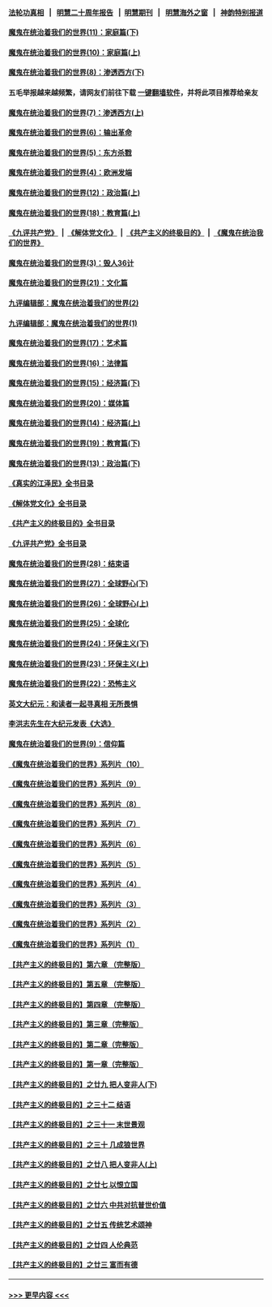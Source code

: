 #### [法轮功真相](https://github.com/gfw-breaker/truth/blob/master/README.md?t=0) &nbsp;&nbsp;|&nbsp;&nbsp; [明慧二十周年报告](https://github.com/gfw-breaker/mh-reports/blob/master/README.md?t=0) &nbsp;&nbsp;|&nbsp;&nbsp;[明慧期刊](https://github.com/gfw-breaker/mh-qikan) &nbsp;&nbsp;|&nbsp;&nbsp; [明慧海外之窗](https://github.com/gfw-breaker/mh-news/blob/master/README.md?t=0) &nbsp;&nbsp;|&nbsp;&nbsp; [神韵特别报道](https://github.com/gfw-breaker/mh-news/blob/master/shenyun.md?t=0)
#### [魔鬼在统治着我们的世界(11)：家庭篇(下)](../pages/nsc422/n10440961.md?t=12311843) 
#### [魔鬼在统治着我们的世界(10)：家庭篇(上)](../pages/nsc422/n10435448.md?t=12311843) 
#### [魔鬼在统治着我们的世界(8)：渗透西方(下)](../pages/nsc422/n10429603.md?t=12311843) 
#### 五毛举报越来越频繁，请网友们前往下载 [一键翻墙软件](https://github.com/gfw-breaker/ssr-accounts)，并将此项目推荐给亲友
#### [魔鬼在统治着我们的世界(7)：渗透西方(上)](../pages/nsc422/n10426013.md?t=12311843) 
#### [魔鬼在统治着我们的世界(6)：输出革命](../pages/nsc422/n10421536.md?t=12311843) 
#### [魔鬼在统治着我们的世界(5)：东方杀戮](../pages/nsc422/n10417707.md?t=12311843) 
#### [魔鬼在统治着我们的世界(4)：欧洲发端](../pages/nsc422/n10414890.md?t=12311843) 
#### [魔鬼在统治着我们的世界(12)：政治篇(上)](../pages/nsc422/n10444576.md?t=12311843) 
#### [魔鬼在统治着我们的世界(18)：教育篇(上)](../pages/nsc422/n10526970.md?t=12311843) 
#### [《九评共产党》](https://github.com/begood0513/9ping.md/blob/master/README.md) &nbsp;|&nbsp; [《解体党文化》](../../../../jtdwh.md/blob/master/README.md)  &nbsp;|&nbsp; [《共产主义的终极目的》](../../../../gczydzjmd.md/blob/master/README.md) &nbsp;|&nbsp; [《魔鬼在统治我们的世界》](../../../../mgztzwmdsj.md/blob/master/README.md) 
#### [魔鬼在统治着我们的世界(3)：毁人36计](../pages/nsc422/n10411583.md?t=12311843) 
#### [魔鬼在统治着我们的世界(21)：文化篇](../pages/nsc422/n10597706.md?t=12311843) 
#### [九评编辑部：魔鬼在统治着我们的世界(2)](../pages/nsc422/n10410036.md?t=12311843) 
#### [九评编辑部：魔鬼在统治着我们的世界(1)](../pages/nsc422/n10406825.md?t=12311843) 
#### [魔鬼在统治着我们的世界(17)：艺术篇](../pages/nsc422/n10499093.md?t=12311843) 
#### [魔鬼在统治着我们的世界(16)：法律篇](../pages/nsc422/n10485969.md?t=12311843) 
#### [魔鬼在统治着我们的世界(15)：经济篇(下)](../pages/nsc422/n10469975.md?t=12311843) 
#### [魔鬼在统治着我们的世界(20)：媒体篇](../pages/nsc422/n10586579.md?t=12311843) 
#### [魔鬼在统治着我们的世界(14)：经济篇(上)](../pages/nsc422/n10457370.md?t=12311843) 
#### [魔鬼在统治着我们的世界(19)：教育篇(下)](../pages/nsc422/n10564808.md?t=12311843) 
#### [魔鬼在统治着我们的世界(13)：政治篇(下)](../pages/nsc422/n10448270.md?t=12311843) 
#### [《真实的江泽民》全书目录](../pages/nsc422/n13721399.md?t=12311843) 
#### [《解体党文化》全书目录](../pages/nsc422/n13721157.md?t=12311843) 
#### [《共产主义的终极目的》全书目录](../pages/nsc422/n13721048.md?t=12311843) 
#### [《九评共产党》全书目录](../pages/nsc422/n13708085.md?t=12311843) 
#### [魔鬼在统治着我们的世界(28)：结束语](../pages/nsc422/n10936246.md?t=12311843) 
#### [魔鬼在统治着我们的世界(27)：全球野心(下)](../pages/nsc422/n10928319.md?t=12311843) 
#### [魔鬼在统治着我们的世界(26)：全球野心(上)](../pages/nsc422/n10900318.md?t=12311843) 
#### [魔鬼在统治着我们的世界(25)：全球化](../pages/nsc422/n10788205.md?t=12311843) 
#### [魔鬼在统治着我们的世界(24)：环保主义(下)](../pages/nsc422/n10695307.md?t=12311843) 
#### [魔鬼在统治着我们的世界(23)：环保主义(上)](../pages/nsc422/n10688613.md?t=12311843) 
#### [魔鬼在统治着我们的世界(22)：恐怖主义](../pages/nsc422/n10614727.md?t=12311843) 
#### [英文大纪元：和读者一起寻真相 无所畏惧](../pages/nsc422/n12542027.md?t=12311843) 
#### [李洪志先生在大纪元发表《大选》](../pages/nsc422/n12534746.md?t=12311843) 
#### [魔鬼在统治着我们的世界(9)：信仰篇](../pages/nsc422/n10432159.md?t=12311843) 
#### [《魔鬼在统治着我们的世界》系列片（10）](../pages/nsc422/n12292670.md?t=12311843) 
#### [《魔鬼在统治着我们的世界》系列片（9）](../pages/nsc422/n12290859.md?t=12311843) 
#### [《魔鬼在统治着我们的世界》系列片（8）](../pages/nsc422/n12287445.md?t=12311843) 
#### [《魔鬼在统治着我们的世界》系列片（7）](../pages/nsc422/n12283425.md?t=12311843) 
#### [《魔鬼在统治着我们的世界》系列片（6）](../pages/nsc422/n12282314.md?t=12311843) 
#### [《魔鬼在统治着我们的世界》系列片（5）](../pages/nsc422/n12281419.md?t=12311843) 
#### [《魔鬼在统治着我们的世界》系列片（4）](../pages/nsc422/n12274024.md?t=12311843) 
#### [《魔鬼在统治着我们的世界》系列片（3）](../pages/nsc422/n12271322.md?t=12311843) 
#### [《魔鬼在统治着我们的世界》系列片（2）](../pages/nsc422/n12269049.md?t=12311843) 
#### [《魔鬼在统治着我们的世界》系列片（1）](../pages/nsc422/n12267575.md?t=12311843) 
#### [【共产主义的终极目的】第六章 （完整版）](../pages/nsc422/n11428913.md?t=12311843) 
#### [【共产主义的终极目的】第五章 （完整版）](../pages/nsc422/n11428912.md?t=12311843) 
#### [【共产主义的终极目的】第四章 （完整版）](../pages/nsc422/n11428907.md?t=12311843) 
#### [【共产主义的终极目的】第三章（完整版）](../pages/nsc422/n11428848.md?t=12311843) 
#### [【共产主义的终极目的】第二章（完整版）](../pages/nsc422/n11428831.md?t=12311843) 
#### [【共产主义的终极目的】第一章（完整版）](../pages/nsc422/n11417651.md?t=12311843) 
#### [【共产主义的终极目的】之廿九 把人变非人(下)](../pages/nsc422/n11344140.md?t=12311843) 
#### [【共产主义的终极目的】之三十二 结语](../pages/nsc422/n11360535.md?t=12311843) 
#### [【共产主义的终极目的】之三十一 末世景观](../pages/nsc422/n11351129.md?t=12311843) 
#### [【共产主义的终极目的】之三十 几成狼世界](../pages/nsc422/n11348280.md?t=12311843) 
#### [【共产主义的终极目的】之廿八 把人变非人(上)](../pages/nsc422/n11340492.md?t=12311843) 
#### [【共产主义的终极目的】之廿七 以恨立国](../pages/nsc422/n11336944.md?t=12311843) 
#### [【共产主义的终极目的】之廿六 中共对抗普世价值](../pages/nsc422/n11324785.md?t=12311843) 
#### [【共产主义的终极目的】之廿五 传统艺术颂神](../pages/nsc422/n11296396.md?t=12311843) 
#### [【共产主义的终极目的】之廿四 人伦典范](../pages/nsc422/n11296397.md?t=12311843) 
#### [【共产主义的终极目的】之廿三 富而有德](../pages/nsc422/n11283598.md?t=12311843) 

----
#### [ >>> 更早内容 <<< ](../indexes/nsc422-earlier.md)
